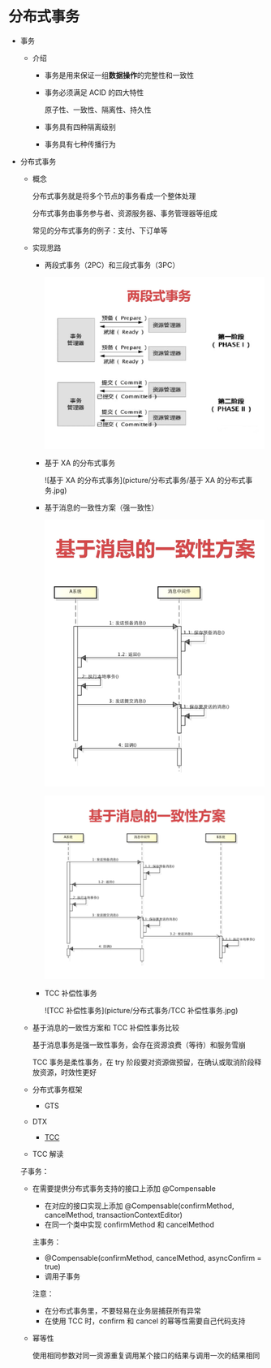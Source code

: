 # 分布式事务

* 事务

  * 介绍

    * 事务是用来保证一组**数据操作**的完整性和一致性

    * 事务必须满足 ACID 的四大特性

      原子性、一致性、隔离性、持久性

    * 事务具有四种隔离级别

    * 事务具有七种传播行为

* 分布式事务

  * 概念

    分布式事务就是将多个节点的事务看成一个整体处理

    分布式事务由事务参与者、资源服务器、事务管理器等组成

    常见的分布式事务的例子：支付、下订单等

  * 实现思路

    * 两段式事务（2PC）和三段式事务（3PC）

      ![两段式事务](picture/分布式事务/两段式事务.jpg)

    * 基于 XA 的分布式事务

      ![基于 XA 的分布式事务](picture/分布式事务/基于 XA 的分布式事务.jpg)

    * 基于消息的一致性方案（强一致性）

      ![基于消息的一致性方案_1](picture/分布式事务/基于消息的一致性方案_1.jpg)

      ![基于消息的一致性方案_2](picture/分布式事务/基于消息的一致性方案_2.jpg)

    * TCC 补偿性事务

      ![TCC 补偿性事务](picture/分布式事务/TCC 补偿性事务.jpg)
  
  * 基于消息的一致性方案和 TCC 补偿性事务比较

    基于消息事务是强一致性事务，会存在资源浪费（等待）和服务雪崩

    TCC 事务是柔性事务，在 try 阶段要对资源做预留，在确认或取消阶段释放资源，时效性更好

  * 分布式事务框架
  
    * GTS
  * DTX
    * [TCC](https://github.com/changmingxie/tcc-transaction)

  * TCC 解读
  
  子事务：
  
  * 在需要提供分布式事务支持的接口上添加 @Compensable
    * 在对应的接口实现上添加 @Compensable(confirmMethod, cancelMethod, transactionContextEditor)
    * 在同一个类中实现 confirmMethod 和 cancelMethod

    主事务：

    * @Compensable(confirmMethod, cancelMethod, asyncConfirm = true)
    * 调用子事务
  
    注意：
  
    * 在分布式事务里，不要轻易在业务层捕获所有异常
    * 在使用 TCC 时，confirm 和 cancel 的幂等性需要自己代码支持
  
  * 幂等性
  
    使用相同参数对同一资源重复调用某个接口的结果与调用一次的结果相同
